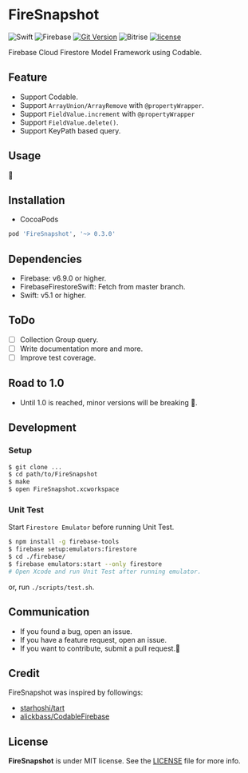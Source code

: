 # FireSnapshot
![Swift](https://img.shields.io/badge/swift-5.1-orange.svg?style=for-the-badge)
![Firebase](https://img.shields.io/badge/firebase-6.9.0-orange.svg?style=for-the-badge)
[![Git Version](https://img.shields.io/github/release/sgr-ksmt/FireSnapshot.svg?style=for-the-badge)](https://github.com/sgr-ksmt/FireSnapshot/releases)
![Bitrise](https://img.shields.io/bitrise/088b3cb378bed01b/master?style=for-the-badge&token=W33-pqQu735MA5qn3GGn5w)
[![license](https://img.shields.io/github/license/sgr-ksmt/FireSnapshot.svg?style=for-the-badge)](https://github.com/sgr-ksmt/FireSnapshot/blob/master/LICENSE)

Firebase Cloud Firestore Model Framework using Codable.


## Feature

- Support Codable.
- Support `ArrayUnion/ArrayRemove` with `@propertyWrapper`.
- Support `FieldValue.increment` with `@propertyWrapper`
- Support `FieldValue.delete()`.
- Support KeyPath based query.

## Usage

🚧

## Installation

- CocoaPods

```ruby
pod 'FireSnapshot', '~> 0.3.0'
```

## Dependencies

- Firebase: v6.9.0 or higher.
- FirebaseFirestoreSwift: Fetch from master branch.
- Swift: v5.1 or higher.

## ToDo

- [ ] Collection Group query.
- [ ] Write documentation more and more.
- [ ] Improve test coverage.

## Road to 1.0

- Until 1.0 is reached, minor versions will be breaking 🙇‍.


## Development

### Setup

```sh
$ git clone ...
$ cd path/to/FireSnapshot
$ make
$ open FireSnapshot.xcworkspace
```

### Unit Test

Start `Firestore Emulator` before running Unit Test.

```sh
$ npm install -g firebase-tools
$ firebase setup:emulators:firestore
$ cd ./firebase/
$ firebase emulators:start --only firestore
# Open Xcode and run Unit Test after running emulator.
```

or, run `./scripts/test.sh`.

## Communication

- If you found a bug, open an issue.
- If you have a feature request, open an issue.
- If you want to contribute, submit a pull request.:muscle:

## Credit

FireSnapshot was inspired by followings:

- [starhoshi/tart](https://github.com/starhoshi/tart)
- [alickbass/CodableFirebase](https://github.com/alickbass/CodableFirebase)

## License

**FireSnapshot** is under MIT license. See the [LICENSE](LICENSE) file for more info.
